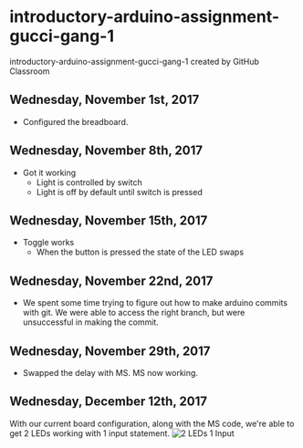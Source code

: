 # introductory-arduino-assignment-gucci-gang-1
introductory-arduino-assignment-gucci-gang-1 created by GitHub Classroom

## Wednesday, November 1st, 2017
* Configured the breadboard.

## Wednesday, November 8th, 2017
* Got it working
  * Light is controlled by switch
  * Light is off by default until switch is pressed

## Wednesday, November 15th, 2017
* Toggle works
  * When the button is pressed the state of the LED swaps

## Wednesday, November 22nd, 2017
* We spent some time trying to figure out how to make arduino commits with git. We were able to access the right branch, but were unsuccessful in making the commit.

## Wednesday, November 29th, 2017
* Swapped the delay with MS. MS now working.

## Wednesday, December 12th, 2017
With our current board configuration, along with the MS code, we're able to get 2 LEDs working with 1 input statement.
![2 LEDs 1 Input](https://github.com/AYJACKSON-ICS4U/introductory-arduino-assignment-gucci-gang-1/blob/master/ezgif.com-video-to-gif.gif)
